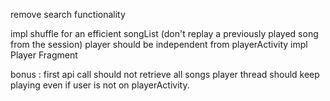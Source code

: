 remove search functionality

impl shuffle for an efficient songList (don't replay a previously played song from the session)
player should be independent from playerActivity
impl Player Fragment

bonus : first api call should not retrieve all songs
player thread should keep playing even if user is not on playerActivity.